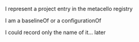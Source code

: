 I represent a project entry in the metacello registry

I am a baselineOf or a configurationOf

I could record only the name of it... later